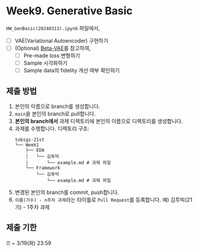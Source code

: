 # Week9. Generative Basic

`HW_GenBasic(20240313).ipynb` 파일에서,

- [ ] VAE(Variational Autoencoder) 구현하기
- [ ] (Optional) [Beta-VAE](https://openreview.net/forum?id=Sy2fzU9gl)를 참고하여,
  - [ ] Pre-made loss 변형하기
  - [ ] Sample 시각화하기
  - [ ] Sample data의 fidelity 개선 여부 확인하기

## 제출 방법
1. 본인의 이름으로 branch를 생성합니다.
2. `main`을 본인의 branch로 pull합니다.
3. **본인의 branch에서** 과제 디렉토리에 본인의 이름으로 디렉토리를 생성합니다.
4. 과제를 수행합니다. 디렉토리 구조:
   ```
   tobigs-21st
   └── Week1
       ├── EDA
       │   └── 김투빅
       │       └── example.md # 과제 파일
       └── Framework
           └── 김투빅
               └── example.md # 과제 파일
   ```
5. 변경된 본인의 branch를 commit, push합니다.
6. `이름(기수) - n주차 과제`라는 타이틀로 `Pull Request`를 등록합니다. 예) 김투빅(21기) - 1주차 과제

## 제출 기한
⏰ ~ 3/19(화) 23:59
